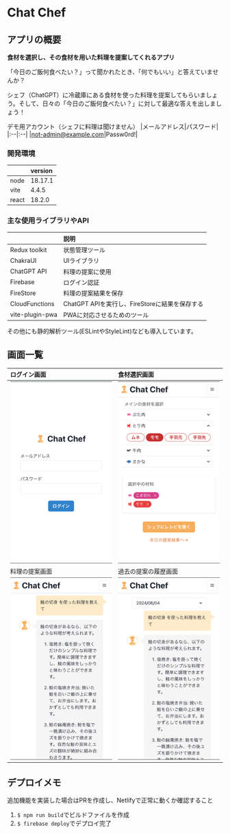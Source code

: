 # Chat Chef

## アプリの概要

**食材を選択し、その食材を用いた料理を提案してくれるアプリ**

「今日のご飯何食べたい？」って聞かれたとき、「何でもいい」と答えていませんか？

シェフ（ChatGPT）に冷蔵庫にある食材を使った料理を提案してもらいましょう。そして、日々の「今日のご飯何食べたい？」に対して最適な答えを出しましょう！

デモ用アカウント（シェフに料理は聞けません）
|メールアドレス|パスワード|
|:--|:--|
|not-admin@example.com|Passw0rd!|

### 開発環境

|       | version |
| :---- | :------ |
| node  | 18.17.1 |
| vite  | 4.4.5   |
| react | 18.2.0  |

### 主な使用ライブラリやAPI

|                 | 説明                                           |
| :-------------- | :--------------------------------------------- |
| Redux toolkit   | 状態管理ツール                                 |
| ChakraUI        | UIライブラリ                                   |
| ChatGPT API     | 料理の提案に使用                               |
| Firebase        | ログイン認証                                   |
| FireStore       | 料理の提案結果を保存                           |
| CloudFunctions  | ChatGPT APIを実行し、FireStoreに結果を保存する |
| vite-plugin-pwa | PWAに対応させるためのツール                    |

その他にも静的解析ツール(ESLintやStyleLint)なども導入しています。

## 画面一覧

| ログイン画面                          | 食材選択画面                                |
| :------------------------------------ | :------------------------------------------ |
| <img src="./docs/ログイン画面.png">   | <img src="./docs/食材選択画面.png">         |
| 料理の提案画面                        | 過去の提案の履歴画面                        |
| <img src="./docs/料理の提案画面.png"> | <img src="./docs/過去の提案の履歴画面.png"> |

## デプロイメモ

追加機能を実装した場合はPRを作成し、Netlifyで正常に動くか確認すること

1. `$ npm run build`でビルドファイルを作成
2. `$ firebase deploy`でデプロイ完了
